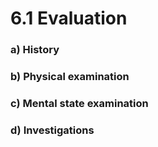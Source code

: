 # 6.1 Evaluation

### a\)  History

### b\)  Physical examination

### c\)  Mental state examination

### d\)  Investigations

